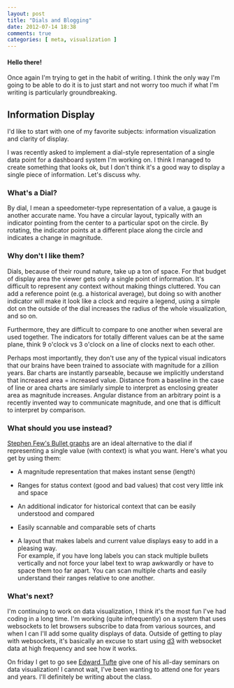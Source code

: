 ```yaml
---
layout: post
title: "Dials and Blogging"
date: 2012-07-14 18:38
comments: true
categories: [ meta, visualization ]
---
```

#### Hello there!
Once again I'm trying to get in the habit of writing.  I think the only way I'm going to be able to do it is to just start and not worry too much if what I'm writing is particularly groundbreaking.

Information Display
-------------------

I'd like to start with one of my favorite subjects: information visualization and clarity of display.

I was recently asked to implement a dial-style representation of a single data point for a dashboard system I'm working on.  I think I managed to create something that looks ok, but I don't think it's a good way to display a single piece of information.  Let's discuss why.

### What's a Dial?

By dial, I mean a speedometer-type representation of a value, a gauge is another accurate name.  You have a circular layout, typically with an indicator pointing from the center to a particular spot on the circle.  By rotating, the indicator points at a different place along the circle and indicates a change in magnitude.

### Why don't I like them?

Dials, because of their round nature, take up a ton of space.  For that budget of display area the viewer gets only a single point of information.  It's difficult to represent any context without making things cluttered.  You can add a reference point (e.g. a historical average), but doing so with another indicator will make it look like a clock and require a legend, using a simple dot on the outside of the dial increases the radius of the whole visualization, and so on.

Furthermore, they are difficult to compare to one another when several are used together.  The indicators for totally different values can be at the same plane, think 9 o'clock vs 3 o'clock on a line of clocks next to each other.

Perhaps most importantly, they don't use any of the typical visual indicators that our brains have been trained to associate with magnitude for a zillion years.  Bar charts are instantly parseable, because we implicitly understand that increased area = increased value.  Distance from a baseline in the case of line or area charts are similarly simple to interpret as enclosing greater area as magnitude increases.  Angular distance from an arbitrary point is a recently invented way to communicate magnitude, and one that is difficult to interpret by comparison.

### What should you use instead?

[Stephen Few's Bullet graphs](https://en.wikipedia.org/wiki/Bullet_graph) are an ideal alternative to the dial if representing a single value (with context) is what you want.  Here's what you get by using them:

  * A magnitude representation that makes instant sense (length)

  * Ranges for status context (good and bad values) that cost very little ink and space

  * An additional indicator for historical context that can be easily understood and compared

  * Easily scannable and comparable sets of charts

  * A layout that makes labels and current value displays easy to add in a pleasing way.  
    For example, if you have long labels you can stack multiple bullets vertically and not force your label text to wrap awkwardly or have to space them too far apart.  You can scan multiple charts and easily understand their ranges relative to one another.

### What's next?

I'm continuing to work on data visualization, I think it's the most fun I've had coding in a long time.  I'm working (quite infrequently) on a system that uses websockets to let browsers subscribe to data from various sources, and when I can I'll add some quality displays of data.  Outside of getting to play with websockets, it's basically an excuse to start using [d3](http://d3js.org/) with websocket data at high frequency and see how it works.

On friday I get to go see [Edward Tufte](https://en.wikipedia.org/wiki/Edward_Tufte) give one of his all-day seminars on data visualization!  I cannot wait, I've been wanting to attend one for years and years.  I'll definitely be writing about the class.
